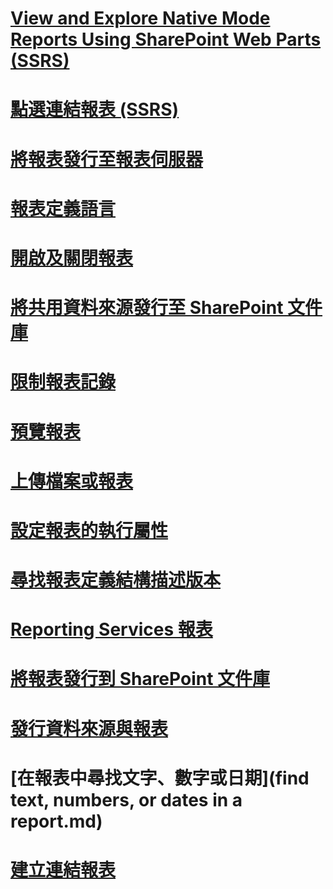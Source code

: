 # [View and Explore Native Mode Reports Using SharePoint Web Parts (SSRS)](view-and-explore-native-mode-reports-using-sharepoint-web-parts-ssrs.md)
# [點選連結報表 (SSRS)](clickthrough-reports-ssrs.md)
# [將報表發行至報表伺服器](publishing-reports-to-a-report-server.md)
# [報表定義語言](report-definition-language-ssrs.md)
# [開啟及關閉報表](open-and-close-a-report-report-manager.md)
# [將共用資料來源發行至 SharePoint 文件庫](publish-a-shared-data-source-to-a-sharepoint-library.md)
# [限制報表記錄](limit-report-history-report-manager.md)
# [預覽報表](previewing-reports.md)
# [上傳檔案或報表](upload-a-file-or-report-report-manager.md)
# [設定報表的執行屬性](configure-execution-properties-for-a-report-report-manager.md)
# [尋找報表定義結構描述版本](find-the-report-definition-schema-version-ssrs.md)
# [Reporting Services 報表](reporting-services-reports-ssrs.md)
# [將報表發行到 SharePoint 文件庫](publish-a-report-to-a-sharepoint-library.md)
# [發行資料來源與報表](publishing-data-sources-and-reports.md)
# [在報表中尋找文字、數字或日期](find text, numbers, or dates in a report.md)
# [建立連結報表](create-a-linked-report.md)
